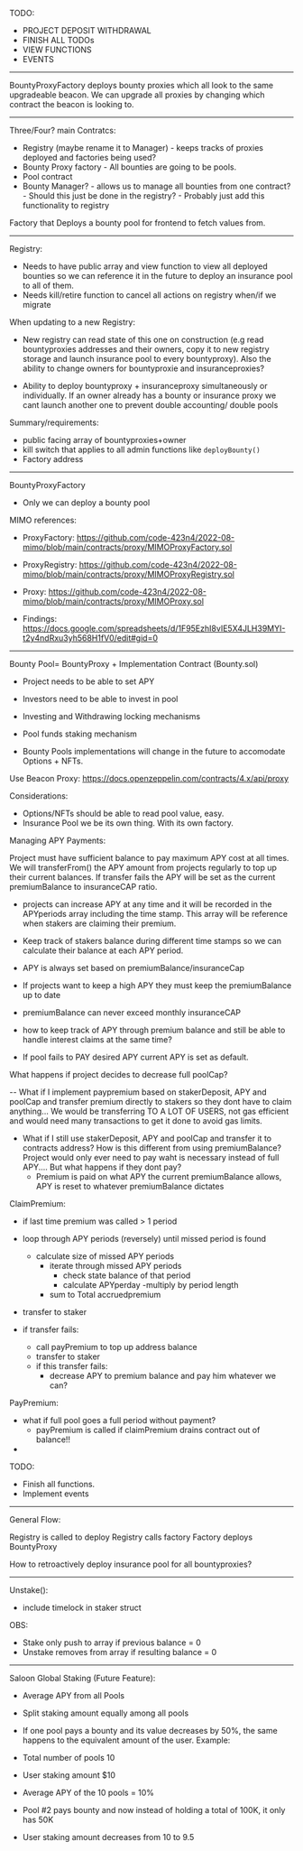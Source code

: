 TODO:

- PROJECT DEPOSIT WITHDRAWAL
- FINISH ALL TODOs
- VIEW FUNCTIONS
- EVENTS

---

BountyProxyFactory deploys bounty proxies which all look to the same upgradeable beacon.
We can upgrade all proxies by changing which contract the beacon is looking to.

---

Three/Four? main Contratcs:

- Registry (maybe rename it to Manager) - keeps tracks of proxies deployed and factories being used?
- Bounty Proxy factory - All bounties are going to be pools.
- Pool contract
- Bounty Manager? - allows us to manage all bounties from one contract? - Should this just be done in the registry? - Probably just add this functionality to registry

Factory that Deploys a bounty pool for frontend to fetch values from.

---

Registry:

- Needs to have public array and view function to view all deployed bounties so we can reference it in the future to deploy an insurance pool to all of them.
- Needs kill/retire function to cancel all actions on registry when/if we migrate

When updating to a new Registry:

- New registry can read state of this one on construction (e.g read bountyproxies addresses and their owners, copy it to new registry storage and launch insurance pool to every bountyproxy). Also the ability to change owners for bountyproxie and insuranceproxies?

- Ability to deploy bountyproxy + insuranceproxy simultaneously or individually. If an owner already has a bounty or insurance proxy we cant launch another one to prevent double accounting/ double pools

Summary/requirements:

- public facing array of bountyproxies+owner
- kill switch that applies to all admin functions like `deployBounty()`
- Factory address

---

BountyProxyFactory

- Only we can deploy a bounty pool

MIMO references:

- ProxyFactory: https://github.com/code-423n4/2022-08-mimo/blob/main/contracts/proxy/MIMOProxyFactory.sol

- ProxyRegistry: https://github.com/code-423n4/2022-08-mimo/blob/main/contracts/proxy/MIMOProxyRegistry.sol

- Proxy: https://github.com/code-423n4/2022-08-mimo/blob/main/contracts/proxy/MIMOProxy.sol

- Findings: https://docs.google.com/spreadsheets/d/1F95EzhI8vIE5X4JLH39MYI-t2y4ndRxu3yh568H1fV0/edit#gid=0

---

Bounty Pool= BountyProxy + Implementation Contract (Bounty.sol)

- Project needs to be able to set APY
- Investors need to be able to invest in pool
- Investing and Withdrawing locking mechanisms
- Pool funds staking mechanism

- Bounty Pools implementations will change in the future to accomodate Options + NFTs.

Use Beacon Proxy: https://docs.openzeppelin.com/contracts/4.x/api/proxy

Considerations:

- Options/NFTs should be able to read pool value, easy.
- Insurance Pool we be its own thing. With its own factory.

Managing APY Payments:

Project must have sufficient balance to pay maximum APY cost at all times.
We will transferFrom() the APY amount from projects regularly to top up their current balances.
If transfer fails the APY will be set as the current premiumBalance to insuranceCAP ratio.

- projects can increase APY at any time and it will be recorded in the APYperiods array including the time stamp. This array will be reference when stakers are claiming their premium.
- Keep track of stakers balance during different time stamps so we can calculate their balance at each APY period.

- APY is always set based on premiumBalance/insuranceCap
- If projects want to keep a high APY they must keep the premiumBalance up to date

- premiumBalance can never exceed monthly insuranceCAP

- how to keep track of APY through premium balance and still be able to handle interest claims at the same time?
- If pool fails to PAY desired APY current APY is set as default.

What happens if project decides to decrease full poolCap?

-- What if I implement paypremium based on stakerDeposit, APY and poolCap and transfer premium directly to stakers so they dont have to claim anything...
We would be transferring TO A LOT OF USERS, not gas efficient and would need many transactions to get it done to avoid gas limits.

- What if I still use stakerDeposit, APY and poolCap and transfer it to contracts address? How is this different from using premiumBalance?
  Project would only ever need to pay waht is necessary instead of full APY....
  But what happens if they dont pay?
  - Premium is paid on what APY the current premiumBalance allows, APY is reset to whatever premiumBalance dictates

ClaimPremium:

- if last time premium was called > 1 period

- loop through APY periods (reversely) until missed period is found

  - calculate size of missed APY periods
    - iterate through missed APY periods
      - check state balance of that period
      - calculate APYperday
        -multiply by period length
    - sum to Total accruedpremium

- transfer to staker
- if transfer fails:
  - call payPremium to top up address balance
  - transfer to staker
  - if this transfer fails:
    - decrease APY to premium balance and pay him whatever we can?

PayPremium:

- what if full pool goes a full period without payment?
  - payPremium is called if claimPremium drains contract out of balance!!
-

TODO:

- Finish all functions.
- Implement events

---

General Flow:

Registry is called to deploy
Registry calls factory
Factory deploys BountyProxy

How to retroactively deploy insurance pool for all bountyproxies?

---

Unstake():

- include timelock in staker struct

OBS:

- Stake only push to array if previous balance = 0
- Unstake removes from array if resulting balance = 0

---

Saloon Global Staking (Future Feature):

- Average APY from all Pools
- Split staking amount equally among all pools
- If one pool pays a bounty and its value decreases by 50%, the same happens to the equivalent amount of the user.
  Example:
- Total number of pools 10
- User staking amount $10
- Average APY of the 10 pools = 10%

- Pool #2 pays bounty and now instead of holding a total of 100K, it only has 50K
- User staking amount decreases from 10 to 9.5

